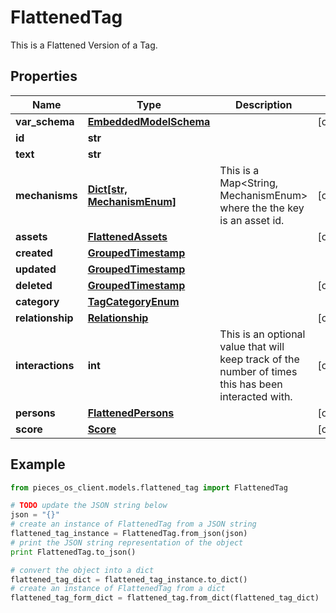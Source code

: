 # FlattenedTag

This is a Flattened Version of a Tag.

## Properties

Name | Type | Description | Notes
------------ | ------------- | ------------- | -------------
**var_schema** | [**EmbeddedModelSchema**](EmbeddedModelSchema) |  | [optional] 
**id** | **str** |  | 
**text** | **str** |  | 
**mechanisms** | [**Dict[str, MechanismEnum]**](MechanismEnum) | This is a Map&lt;String, MechanismEnum&gt; where the the key is an asset id. | [optional] 
**assets** | [**FlattenedAssets**](FlattenedAssets) |  | [optional] 
**created** | [**GroupedTimestamp**](GroupedTimestamp) |  | 
**updated** | [**GroupedTimestamp**](GroupedTimestamp) |  | 
**deleted** | [**GroupedTimestamp**](GroupedTimestamp) |  | [optional] 
**category** | [**TagCategoryEnum**](TagCategoryEnum) |  | 
**relationship** | [**Relationship**](Relationship) |  | [optional] 
**interactions** | **int** | This is an optional value that will keep track of the number of times this has been interacted with. | [optional] 
**persons** | [**FlattenedPersons**](FlattenedPersons) |  | [optional] 
**score** | [**Score**](Score) |  | [optional] 

## Example

```python
from pieces_os_client.models.flattened_tag import FlattenedTag

# TODO update the JSON string below
json = "{}"
# create an instance of FlattenedTag from a JSON string
flattened_tag_instance = FlattenedTag.from_json(json)
# print the JSON string representation of the object
print FlattenedTag.to_json()

# convert the object into a dict
flattened_tag_dict = flattened_tag_instance.to_dict()
# create an instance of FlattenedTag from a dict
flattened_tag_form_dict = flattened_tag.from_dict(flattened_tag_dict)
```



